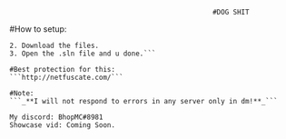                                                       #DOG SHIT
                                                      
#How to setup:
```1. Install visual studio.
2. Download the files.
3. Open the .sln file and u done.```

#Best protection for this:
```http://netfuscate.com/```

#Note:
```_**I will not respond to errors in any server only in dm!**_```

My discord: BhopMC#8981
Showcase vid: Coming Soon.
